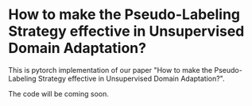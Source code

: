 # How to make the Pseudo-Labeling Strategy effective in Unsupervised Domain Adaptation?

This is pytorch implementation of our paper "How to make the Pseudo-Labeling Strategy effective in Unsupervised Domain Adaptation?".

The code will be coming soon.

